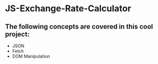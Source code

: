 # JS-Exchange-Rate-Calculator


## The following concepts are covered in this cool project:


- JSON
- Fetch
- DOM Manipulation
